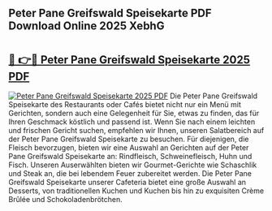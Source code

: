 ## Peter Pane Greifswald Speisekarte PDF Download Online 2025 XebhG

# <h2><a href="http://gc6in5m.nevu.top/?p=Peter+Pane+Greifswald+Speisekarte">🔗 👉🔴 Peter Pane Greifswald Speisekarte 2025 PDF</a></h2>

[![Peter Pane Greifswald Speisekarte 2025 PDF](https://i.imgur.com/dBaPXMq.png)](http://gc6in5m.nevu.top/?p=Peter+Pane+Greifswald+Speisekarte)
Die Peter Pane Greifswald Speisekarte des Restaurants oder Cafés bietet nicht nur ein Menü mit Gerichten, sondern auch eine Gelegenheit für Sie, etwas zu finden, das für Ihren Geschmack köstlich und passend ist. Wenn Sie nach einem leichten und frischen Gericht suchen, empfehlen wir Ihnen, unseren Salatbereich auf der Peter Pane Greifswald Speisekarte zu besuchen. Für diejenigen, die Fleisch bevorzugen, bieten wir eine Auswahl an Gerichten auf der Peter Pane Greifswald Speisekarte an: Rindfleisch, Schweinefleisch, Huhn und Fisch. Unseren Auserwählten bieten wir Gourmet-Gerichte wie Schaschlik und Steak an, die bei lebendem Feuer zubereitet werden. Die Peter Pane Greifswald Speisekarte unserer Cafeteria bietet eine große Auswahl an Desserts, von traditionellen Kuchen und Kuchen bis hin zu exquisiten Crème Brûlée und Schokoladenbrötchen.
